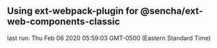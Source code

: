 ## Using ext-webpack-plugin for @sencha/ext-web-components-classic

last run: Thu Feb 06 2020 05:59:03 GMT-0500 (Eastern Standard Time)
